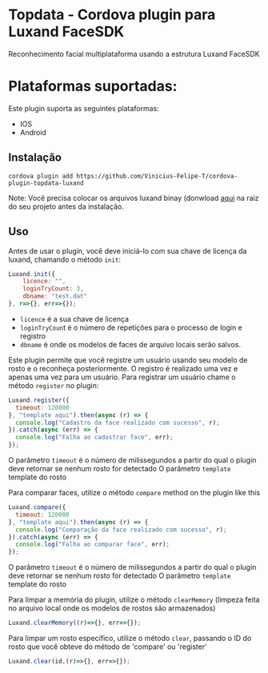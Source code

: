 # Topdata - Cordova plugin para Luxand FaceSDK
Reconhecimento facial multiplataforma usando a estrutura Luxand FaceSDK

# Plataformas suportadas:
Este plugin suporta as seguintes plataformas:

* IOS
* Android

## Instalação

`cordova plugin add https://github.com/Vinicius-Felipe-T/cordova-plugin-topdata-luxand`

Note: 
Você precisa colocar os arquivos luxand binay (donwload [aqui](https://drive.google.com/open?id=11Nfjnpwsrzmf0isIMPkdtTYqWt8eG-1G) na raiz do seu projeto antes da instalação.

## Uso
Antes de usar o plugin, você deve iniciá-lo com sua chave de licença da luxand, chamando o método `init`:

```js
Luxand.init({
    licence: "",
    loginTryCount: 3,
    dbname: "test.dat"
}, r=>{}, err=>{});
```
-  `licence` é a sua chave de licença
-  `loginTryCoun`t é o número de repetições para o processo de login e registro
-  `dbname` é onde os modelos de faces de arquivo locais serão salvos.

Este plugin permite que você registre um usuário usando seu modelo de rosto e o reconheça posteriormente. O registro é realizado uma vez e apenas uma vez para um usuário. Para registrar um usuário chame o método `register` no plugin:

```js
Luxand.register({
  timeout: 120000
}, "template aqui").then(async (r) => {
  console.log("Cadastro da face realizado com sucesso", r);
}).catch(async (err) => {
  console.log("Falha ao cadastrar face", err);
});
```

O parâmetro `timeout` é o número de milissegundos a partir do qual o plugin deve retornar se nenhum rosto for detectado
O parâmetro `template` template do rosto

Para comparar faces, utilize o método `compare` method on the plugin like this

```js
Luxand.compare({
  timeout: 120000
}, "template aqui").then(async (r) => {
  console.log("Comparação da face realizado com sucesso", r);
}).catch(async (err) => {
  console.log("Falha ao comparar face", err);
});
```

O parâmetro `timeout` é o número de milissegundos a partir do qual o plugin deve retornar se nenhum rosto for detectado
O parâmetro `template` template do rosto

Para limpar a memória do plugin, utilize o método `clearMemory` (limpeza feita no arquivo local onde os modelos de rostos são armazenados)
```js
Luxand.clearMemory((r)=>{}, err=>{});
```

Para limpar um rosto específico, utilize o método `clear`, passando o ID do rosto que você obteve do método de 'compare' ou 'register'
```js
Luxand.clear(id,(r)=>{}, err=>{});
```
